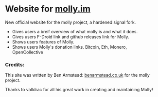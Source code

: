 # Website for [molly.im](https://molly.im)

New official website for the molly project, a hardened signal fork.

- Gives users a breif overview of what molly is and what it does.
- Gives users F-Droid link and github releases link for Molly.
- Shows users features of Molly.
- Shows users Molly's donation links. Bitcoin, Eth, Monero, OpenCollective

### Credits:
This site was written by Ben Armstead: [benarmstead.co.uk](https://benarmstead.co.uk) for the molly project.

Thanks to valldrac for all his great work in creating and maintaining Molly!

